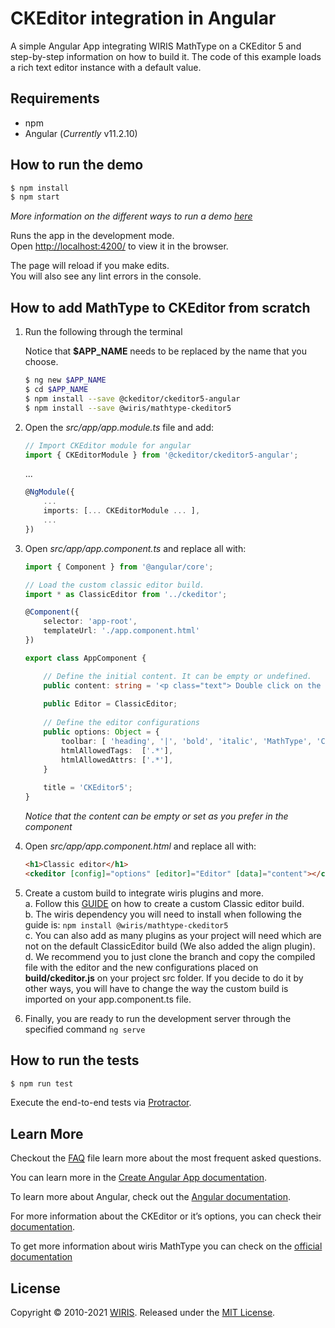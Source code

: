 # CKEditor integration in Angular

A simple Angular App integrating WIRIS MathType on a CKEditor 5 and step-by-step information on how to build it. The  code of this example loads a rich text editor instance with a default value.

## Requirements

* npm
* Angular (*Currently* v11.2.10)

## How to run the demo

```sh
$ npm install
$ npm start
```

*More information on the different ways to run a demo [here](../../README.md)*

Runs the app in the development mode.<br />
Open [http://localhost:4200/](http://localhost:4200/) to view it in the browser.

The page will reload if you make edits.<br />
You will also see any lint errors in the console.

## How to add MathType to CKEditor from scratch

1. Run the following through the terminal

    Notice that **$APP_NAME** needs to be replaced by the name that you choose.

    ```sh
    $ ng new $APP_NAME
    $ cd $APP_NAME
    $ npm install --save @ckeditor/ckeditor5-angular
    $ npm install --save @wiris/mathtype-ckeditor5
    ```

2. Open the *src/app/app.module.ts* file and add:

    ```ts
    // Import CKEditor module for angular
    import { CKEditorModule } from '@ckeditor/ckeditor5-angular';
    ```
    ...
    ```ts
    @NgModule({
        ...
        imports: [... CKEditorModule ... ],
        ...
    })
    ```

3. Open *src/app/app.component.ts* and replace all with:

    ```ts
    import { Component } from '@angular/core';
    
    // Load the custom classic editor build.
    import * as ClassicEditor from '../ckeditor';
    
    @Component({
        selector: 'app-root',
        templateUrl: './app.component.html'
    })

    export class AppComponent {
    
        // Define the initial content. It can be empty or undefined.
        public content: string = '<p class="text"> Double click on the following formula to edit it.</p><p style="text-align: center;"><math><mi>z</mi><mo>=</mo><mfrac><mrow><mo>-</mo><mi>b</mi><mo>&PlusMinus;</mo><msqrt><msup><mi>b</mi><mn>3</mn></msup><mo>-</mo><mn>4</mn><mi>a</mi><mi>c</mi></msqrt></mrow><mrow><mn>2</mn><mi>a</mi></mrow></mfrac></math></p>';
        
        public Editor = ClassicEditor;
        
        // Define the editor configurations
        public options: Object = {
            toolbar: [ 'heading', '|', 'bold', 'italic', 'MathType', 'ChemType', 'alignment' ],
            htmlAllowedTags:  ['.*'],
            htmlAllowedAttrs: ['.*'],
        }
        
        title = 'CKEditor5';
    }
    ```

    *Notice that the content can be empty or set as you prefer in the component*

4. Open *src/app/app.component.html* and replace all with:

    ```html
    <h1>Classic editor</h1>
    <ckeditor [config]="options" [editor]="Editor" [data]="content"></ckeditor>
    ```

5. Create a custom build to integrate wiris plugins and more. <br>
    a. Follow this [GUIDE](https://ckeditor.com/docs/ckeditor5/latest/builds/guides/development/custom-builds.html) on how to create a custom Classic editor build. <br>
    b. The wiris dependency you will need to install when following the guide is:
        ```
        npm install @wiris/mathtype-ckeditor5
        ``` <br>
    c. You can also add as many plugins as your project will need which are not on the default ClassicEditor build (We also added  the align plugin). <br>
    d. We recommend you to just clone the branch and copy the compiled file with the editor and the new configurations placed on **build/ckeditor.js** on your project src folder. If you decide to do it by other ways, you will have to change the way the custom build is imported on your app.component.ts file.

6. Finally, you are ready to run the development server through the specified command ```ng serve```

## How to run the tests

```sh
$ npm run test
```

Execute the end-to-end tests via [Protractor](http://www.protractortest.org/).

## Learn More

Checkout the [FAQ](FAQs.md) file learn more about the most frequent asked questions.

You can learn more in the [Create Angular App documentation](https://angular.io/cli/new).

To learn more about Angular, check out the [Angular documentation](https://angular.io/).

For more information about the CKEditor or it’s options, you can check their [documentation](https://ckeditor.com/docs/ckeditor5/latest/builds/guides/integration/frameworks/angular.html).

To get more information about wiris MathType you can check on the [official documentation](http://www.wiris.com/mathtype)

## License

Copyright © 2010-2021 [WIRIS](http://www.wiris.com). Released under the [MIT License](../../../LICENSE).
